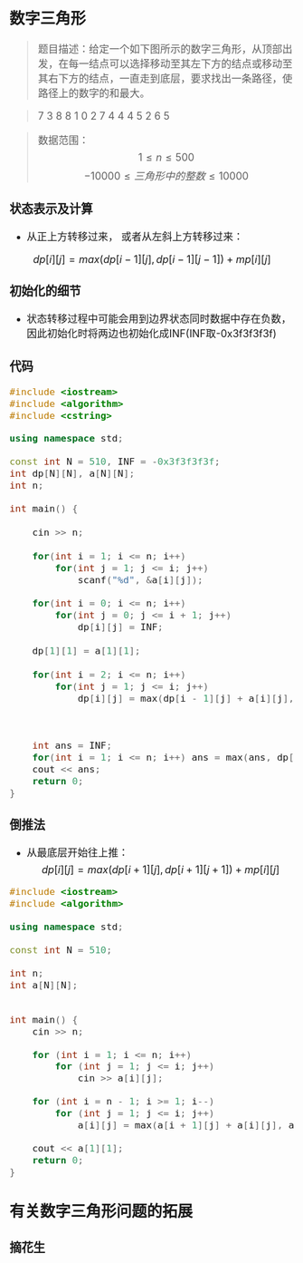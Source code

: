 <font size = 4>

## 数字三角形

> 题目描述：给定一个如下图所示的数字三角形，从顶部出发，在每一结点可以选择移动至其左下方的结点或移动至其右下方的结点，一直走到底层，要求找出一条路径，使路径上的数字的和最大。


>   7
>    3   8
>   8   1   0
>  2   7   4   4
> 4   5   2   6   5

> 数据范围： $$1 \leq n \leq 500$$$$-10000 \leq 三角形中的整数 \leq 10000$$


### 状态表示及计算
* 从正上方转移过来， 或者从左斜上方转移过来：

```math
dp[i][j] = max(dp[i - 1][j], dp[i - 1][j - 1]) + mp[i][j]
```
### 初始化的细节
* 状态转移过程中可能会用到边界状态同时数据中存在负数， 因此初始化时将两边也初始化成INF(INF取-0x3f3f3f3f)

### 代码
```c++
#include <iostream>
#include <algorithm>
#include <cstring>

using namespace std;

const int N = 510, INF = -0x3f3f3f3f;
int dp[N][N], a[N][N];
int n;

int main() {
    
    cin >> n;
    
    for(int i = 1; i <= n; i++)
        for(int j = 1; j <= i; j++)
            scanf("%d", &a[i][j]);
            
    for(int i = 0; i <= n; i++)
        for(int j = 0; j <= i + 1; j++)
            dp[i][j] = INF;
    
    dp[1][1] = a[1][1];
    
    for(int i = 2; i <= n; i++) 
        for(int j = 1; j <= i; j++) 
            dp[i][j] = max(dp[i - 1][j] + a[i][j], dp[i - 1][j - 1] + a[i][j]);
            
    
    
    int ans = INF;
    for(int i = 1; i <= n; i++) ans = max(ans, dp[n][i]);
    cout << ans;
    return 0;
}
```

### 倒推法
* 从最底层开始往上推：
$$dp[i][j] = max(dp[i + 1][j], dp[i + 1][j + 1]) + mp[i][j]$$

```c++
#include <iostream>
#include <algorithm>

using namespace std;

const int N = 510;

int n;
int a[N][N];


int main() {
    cin >> n;

    for (int i = 1; i <= n; i++)
        for (int j = 1; j <= i; j++)
            cin >> a[i][j];

    for (int i = n - 1; i >= 1; i--)
        for (int j = 1; j <= i; j++)
            a[i][j] = max(a[i + 1][j] + a[i][j], a[i + 1][j + 1] + a[i][j]);

    cout << a[1][1];
    return 0;
}
```

## 有关数字三角形问题的拓展

### 摘花生





</font>